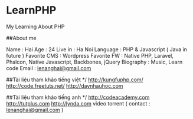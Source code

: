 # LearnPHP
My Learning About PHP

##About me

Name : Hai
Age : 24
Live in : Ha Noi
Language : PHP & Javascript ( Java in future )
Favorite CMS : Wordpress
Favorite FW : Native PHP, Laravel, Phalcon, Native Javascript, Backbones, jQuery
Biography : Music, Learn code
Email : lenanghai@gmail.com


##Tài liệu tham khảo tiếng việt */
http://kungfuphp.com/
http://code.freetuts.net/
http://daynhauhoc.com

##Tài liệu tham khảo tiếng anh */
http://codeacademy.com
http://tutplus.com
http://lynda.com
video torrent ( contact : lenanghai@gmail.com ) 
 
